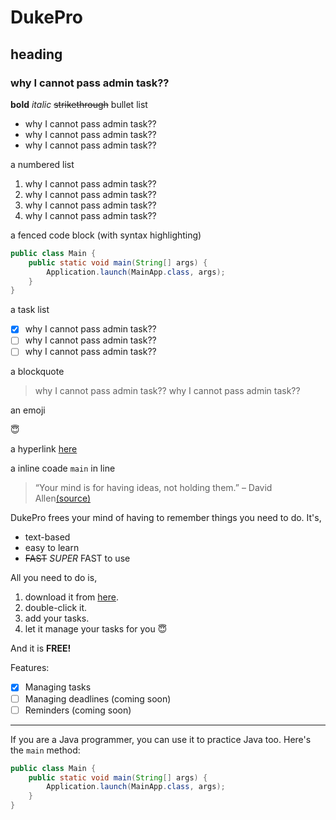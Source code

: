 # DukePro
## heading
### why I cannot pass admin task??
**bold**
*italic*
~~strikethrough~~
bullet list
+ why I cannot pass admin task??
+ why I cannot pass admin task??
+ why I cannot pass admin task??

a numbered list
1. why I cannot pass admin task??
2. why I cannot pass admin task??
3. why I cannot pass admin task??
4. why I cannot pass admin task??

a fenced code block (with syntax highlighting)

```java
public class Main {
    public static void main(String[] args) {
        Application.launch(MainApp.class, args);
    }
}
```
a task list
- [x] why I cannot pass admin task??
- [ ] why I cannot pass admin task??
- [ ] why I cannot pass admin task??

a blockquote
> why I cannot pass admin task??
> why I cannot pass admin task??

an emoji

:innocent:

a hyperlink
[here](https://github.com/wallacexuhanxiao/ip/releases/tag/A-Jar/)

a inline coade `main` in line











> “Your mind is for having ideas, not holding them.” – David Allen[(source)](https://dansilvestre.com/productivity-quotes/)

DukePro frees your mind of having to remember things you need to do. It's,
* text-based
* easy to learn
* ~~FAST~~ *SUPER* FAST to use

All you need to do is,
1. download it from [here](https://github.com/wallacexuhanxiao/ip/releases/tag/A-Jar/).
1. double-click it.
1. add your tasks.
1. let it manage your tasks for you :innocent:

And it is **FREE!**

Features:

- [x] Managing tasks
- [ ] Managing deadlines (coming soon)
- [ ] Reminders (coming soon)

---

If you are a Java programmer, you can use it to practice Java too. Here's the `main` method:

```java
public class Main {
    public static void main(String[] args) {
        Application.launch(MainApp.class, args);
    }
}
```
